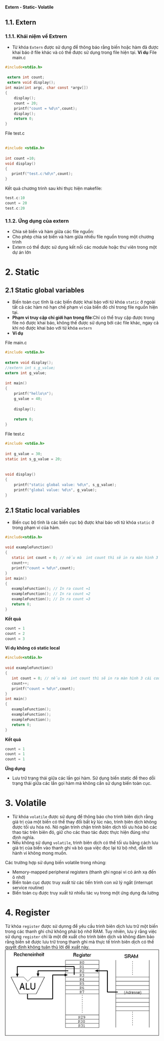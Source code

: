 **Extern - Static- Volatile**
## 1.1. Extern 
### 1.1.1. Khái niệm về Extrern
- Từ khóa ```Extern``` được sử dụng để thông báo rằng biến hoặc hàm đã được khai báo ở file khác và có thể được sử dụng trong file hiện tại.
**Ví dụ**
File main.c
```c
#include<stdio.h>
 
 extern int count;
 extern void display();
int main(int argc, char const *argv[])
{
    display();
    count = 20;
    printf("count = %d\n",count);
    display();
    return 0;
}
```
 File test.c
 ```c
 
#include <stdio.h>

int count =10;
void display()
{
    printf("test.c:%d\n",count);
}
 ```
 Kết quả chương trình sau khi thực hiện makefile:
```c
test.c:10
count = 20
test.c:20
```
### 1.1.2. **Ứng dụng của extern**
- Chia sẽ biến và hàm giữa các file nguồn:
- Cho phép chia sẻ biến và hàm giữa nhiều file nguồn trong một chương trình 
- Extern có thể được sử dụng kết nối các module hoặc thư viên trong một dự án lớn 
# 2. Static
## 2.1 Static global variables
- Biến toàn cục tĩnh là các biến được khai báo với từ khóa ```static``` ở ngoài tất cả các hàm nó hạn chế phạm vi của biến đó chỉ trong file nguồn hiện tại.
- **Phạm vi truy cập chỉ giới hạn trong file**:Chỉ có thể truy cập được trong file nó được khai báo, không thế được sử dụng bởi các file khác, ngay cả khi nó được khai báo với từ khóa ```extern```
- **Ví dụ**

File main.c 
```c
#include <stdio.h>

extern void display();
//extern int s_g_value;
extern int g_value;

int main()
{
	printf("hello\n");
	g_value = 40;
	
	display();

	return 0;
}

```
File test.c 
```c
#include <stdio.h>

int g_value = 30;
static int s_g_value = 20;


void display()
{
	printf("static global value: %d\n", s_g_value);
	printf("global value: %d\n", g_value);
}
```

## 2.1 Static local variables
- Biến cục bộ tĩnh là các biến cục bộ được khai báo với từ khóa ```static``` ở trong phạm vi của hàm.
 ```c
 #include<stdio.h>

void exampleFunction()
{
    static int count = 0; // nếu mà  int count thì sẽ in ra màn hình 3 cái count=1 
    count++;
    printf("count = %d\n",count);
}
int main()
{
    exampleFunction(); // In ra count =1
    exampleFunction(); // In ra count =2
    exampleFunction(); // In ra count =3
    return 0;
}
 ```
 **Kết quả**
 ```c
 count = 1
count = 2
count = 3
 ```
 **Ví dụ không có static local**
 ```c
 #include<stdio.h>

void exampleFunction()
{
    int count = 0; // nếu mà  int count thì sẽ in ra màn hình 3 cái count=1 
    count++;
    printf("count = %d\n",count);
}
int main()
{
    exampleFunction();
    exampleFunction();
    exampleFunction();
    return 0;
} 
 ```
**Kết quả**
```c
count = 1
count = 1
count = 1
```
**Ứng dụng**
- Lưu trữ trạng thái giữa các lần gọi hàm. Sử dụng biến static để theo dỗi trạng thái giữa các lần gọi hàm mà không cần sử dụng biến toàn cục.
# 3. Volatile
- Từ khóa ```volatile``` được sử dụng để thông báo cho trình biên dịch rằng giá trị của một biến có thể thay đổi bất kỳ lúc nào, trình biên dịch không được tối ưu hóa nó. Nó ngăn trình chặn trình biên dịch tối ưu hóa bỏ các thao tác trên biên đó, giữ cho các thao tác được thực hiện đúng như định nghĩa.
- Nếu không sử dụng ```volatile```, trình biên dịch có thể tối ưu bằng cách lưu giá trị của biến vào thanh ghi và bỏ qua việc đọc lại từ bộ nhớ, dẫn tới hành vi không mong muốn.

Các trường hợp sử dụng biến volatile trong nhúng: 
 - Memory-mapped peripheral registers (thanh ghi ngoại vi có ánh xạ đến ô nhớ)
 - Biến toàn cục được truy xuất từ các tiến trình con xử lý ngắt (interrupt service routine)
 - Biến toàn cụ được truy xuất từ nhiểu tác vụ trong một ứng dụng đa lường 

# 4. Register
 Từ khóa ```register``` được sử dụnng để yêu cầu trình biên dịch lưu trữ một biến trong các thanh ghi chứ không phải bộ nhớ RAM.
 Tuy nhiên, lưu ý rằng việc sử dụng ```register``` chỉ là một đề xuất cho trình biên dịch và không đảm bảo rằng biến sẽ được lưu trữ trong thanh ghi mà thực tế trình biên dịch có thể quyết định không tuân thủ lời đề xuất này.
 ![Example](anh1.png)
 
 
